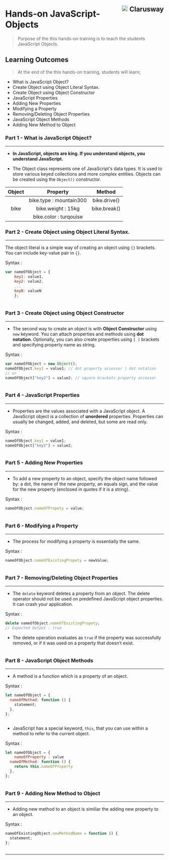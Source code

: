 <h2 style="float:right;"><img src="https://secure.meetupstatic.com/photos/event/3/1/b/9/600_488352729.jpeg" width="20px"> Clarusway</h2>

# Hands-on JavaScript-Objects

> Purpose of the this hands-on training is to teach the students JavaScript Objects.

## Learning Outcomes

> At the end of the this hands-on training, students will learn;

- What is JavaScript Object?
- Create Object using Object Literal Syntax.
- Create Object using Object Constructor
- JavaScript Properties
- Adding New Properties
- Modifying a Property
- Removing/Deleting Object Properties
- JavaScript Object Methods
- Adding New Method to Object

### Part 1 - What is JavaScript Object?

---

- **In JavaScript, objects are king. If you understand objects, you understand JavaScript.**

- The Object class represents one of JavaScript's data types. It is used to store various keyed collections and more complex entities. Objects can be created using the `Object()` constructor.

| Object |        Property         |    Method    |
| :----: | :---------------------: | :----------: |
|        | bike.type : mountain300 | bike.drive() |
|  bike  |   bike.weight : 15kg    | bike.break() |
|        | bike.color : turqouise  |              |

### Part 2 - Create Object using Object Literal Syntax.

---

The object literal is a simple way of creating an object using `{}` brackets. You can include key-value pair in `{}`.

Syntax :

```js
var nameOfObject = {
    key1: value1,
    key2: value2,
    ...
    keyN: valueN
    };
```

```js

```

### Part 3 - Create Object using Object Constructor

---

- The second way to create an object is with **Object Constructor** using `new` keyword. You can attach properties and methods using **dot notation**. Optionally, you can also create properties using `[ ]` brackets and specifying property name as string.

Syntax :

```js
var nameOfObject = new Object();
nameOfObject.key1 = value1; // dot property accessor | dot notation
// or
nameOfObject["key2"] = value2; // square brackets property accessor
```

```js

```

### Part 4 - JavaScript Properties

---

- Properties are the values associated with a JavaScript object. A JavaScript object is a collection of **unordered** properties. Properties can usually be changed, added, and deleted, but some are read only.

Syntax :

```js
nameOfObject.key1 = value1;
nameOfObject["key2"] = value2;
```

```js

```

### Part 5 - Adding New Properties

---

- To add a new property to an object, specify the object name followed by: a dot, the name of the new property, an equals sign, and the value for the new property (enclosed in quotes if it is a string).

Syntax :

```js
nameOfObject.nameOfPropety = value;
```

```js

```

### Part 6 - Modifying a Property

---

- The process for modifying a property is essentially the same.

Syntax :

```js
nameOfObject.nameOfExistingPropety = newValue;
```

```js

```

### Part 7 - Removing/Deleting Object Properties

---

- The `delete` keyword deletes a property from an object. The delete operator should not be used on predefined JavaScript object properties. It can crash your application.

Syntax :

```js
delete nameOfObject.nameOfExistingPropety;
// Expected Output : true
```

- The delete operation evaluates as `true` if the property was successfully removed, or if it was used on a property that doesn’t exist.

```js

```

### Part 8 - JavaScript Object Methods

---

- A method is a function which is a property of an object.

Syntax :

```js
let nameOfObject = {
  nameOfMethod: function () {
    statement;
  },
};
```

```js

```

- JavaScript has a special keyword, `this`, that you can use within a method to refer to the current object.

Syntax :

```js
let nameOfObject = {
    nameOfProperty : value
  nameOfMethod: function () {
    return this.nameOfProperty
  },
};
```

```js

```

### Part 9 - Adding New Method to Object

---

- Adding new method to an object is similiar the adding new property to an object.

Syntax :

```js
nameOfExistingObject.newMethodName = function () {
  statement;
};
```

```js

```

---
